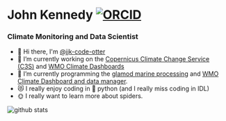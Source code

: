 # John Kennedy [![ORCID](https://img.shields.io/static/v1?label=ORCID&message=0000-0002-6841-7289&color=green&style=flat-square&logo=orcid)](https://orcid.org/0000-0002-6841-7289)

### Climate Monitoring and Data Scientist

- 👋 Hi there, I'm [@jjk-code-otter](https://github.com/jjk-code-otter)
- 🌱 I’m currently working on the [Copernicus Climate Change Service (C3S)](https://climate.copernicus.eu/) and [WMO Climate Dashboards](https://www.jkclimate.fr/Dashboard2024/dashboard.html)
- 🔭 I’m currently programming the [glamod marine processing](https://github.com/glamod/glamod-marine-processing) and [WMO Climate Dashboard and data manager](https://github.com/jjk-code-otter/climate-indicator-manager).
- 😻 I really enjoy coding in 🐍 python (and I really miss coding in IDL)
- 🌞 I really want to learn more about spiders.

![github stats](https://github-readme-stats.vercel.app/api?username=jjk-code-otter&show_icons=true)

<!--
**jjk-code-otter/jjk-code-otter** is a ✨ _special_ ✨ repository because its `README.md` (this file) appears on your GitHub profile.

Here are some ideas to get you started:

- 🔭 I’m currently working on ...
- 🌱 I’m currently learning ...
- 👯 I’m looking to collaborate on ...
- 🤔 I’m looking for help with ...
- 💬 Ask me about ...
- 📫 How to reach me: ...
- 😄 Pronouns: ...
- ⚡ Fun fact: ...
-->
